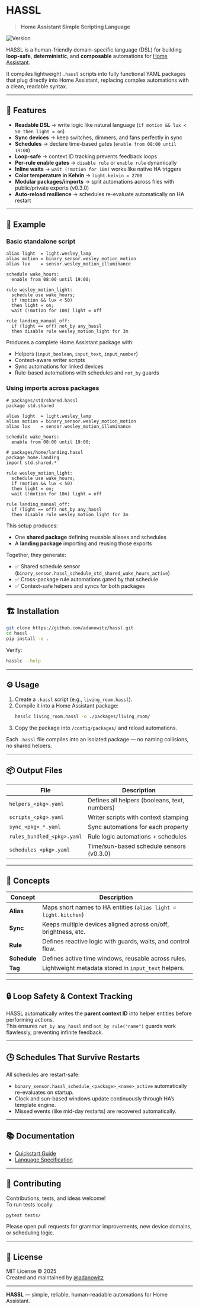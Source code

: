 # HASSL

> **Home Assistant Simple Scripting Language**

![Version](https://img.shields.io/badge/version-v0.3.0-blue)

HASSL is a human-friendly domain-specific language (DSL) for building **loop-safe**, **deterministic**, and **composable** automations for [Home Assistant](https://www.home-assistant.io/).

It compiles lightweight `.hassl` scripts into fully functional YAML packages that plug directly into Home Assistant, replacing complex automations with a clean, readable syntax.

---

## 🚀 Features

- **Readable DSL** → write logic like natural language (`if motion && lux < 50 then light = on`)
- **Sync devices** → keep switches, dimmers, and fans perfectly in sync
- **Schedules** → declare time-based gates (`enable from 08:00 until 19:00`)
- **Loop-safe** → context ID tracking prevents feedback loops
- **Per-rule enable gates** → `disable rule` or `enable rule` dynamically
- **Inline waits** → `wait (!motion for 10m)` works like native HA triggers
- **Color temperature in Kelvin** → `light.kelvin = 2700`
- **Modular packages/imports** → split automations across files with public/private exports (v0.3.0)
- **Auto-reload resilience** → schedules re-evaluate automatically on HA restart

---

## 🧰 Example

### Basic standalone script

```hassl
alias light  = light.wesley_lamp
alias motion = binary_sensor.wesley_motion_motion
alias lux    = sensor.wesley_motion_illuminance

schedule wake_hours:
  enable from 08:00 until 19:00;

rule wesley_motion_light:
  schedule use wake_hours;
  if (motion && lux < 50)
  then light = on;
  wait (!motion for 10m) light = off

rule landing_manual_off:
  if (light == off) not_by any_hassl
  then disable rule wesley_motion_light for 3m
```

Produces a complete Home Assistant package with:

- Helpers (`input_boolean`, `input_text`, `input_number`)
- Context-aware writer scripts
- Sync automations for linked devices
- Rule-based automations with schedules and `not_by` guards

### Using imports across packages

```hassl
# packages/std/shared.hassl
package std.shared

alias light  = light.wesley_lamp
alias motion = binary_sensor.wesley_motion_motion
alias lux    = sensor.wesley_motion_illuminance

schedule wake_hours:
  enable from 08:00 until 19:00;
```

```hassl
# packages/home/landing.hassl
package home.landing
import std.shared.*

rule wesley_motion_light:
  schedule use wake_hours;
  if (motion && lux < 50)
  then light = on;
  wait (!motion for 10m) light = off

rule landing_manual_off:
  if (light == off) not_by any_hassl
  then disable rule wesley_motion_light for 3m
```

This setup produces:
- One **shared package** defining reusable aliases and schedules  
- A **landing package** importing and reusing those exports  

Together, they generate:
- ✅ Shared schedule sensor (`binary_sensor.hassl_schedule_std_shared_wake_hours_active`)  
- ✅ Cross-package rule automations gated by that schedule  
- ✅ Context-safe helpers and syncs for both packages  

---

## 🏗 Installation

```bash
git clone https://github.com/adanowitz/hassl.git
cd hassl
pip install -e .
```

Verify:

```bash
hasslc --help
```

---

## ⚙️ Usage

1. Create a `.hassl` script (e.g., `living_room.hassl`).
2. Compile it into a Home Assistant package:
   ```bash
   hasslc living_room.hassl -o ./packages/living_room/
   ```
3. Copy the package into `/config/packages/` and reload automations.

Each `.hassl` file compiles into an isolated package — no naming collisions, no shared helpers.

---

## 📦 Output Files

| File                       | Description                                   |
| -------------------------- | --------------------------------------------- |
| `helpers_<pkg>.yaml`       | Defines all helpers (booleans, text, numbers) |
| `scripts_<pkg>.yaml`       | Writer scripts with context stamping          |
| `sync_<pkg>_*.yaml`        | Sync automations for each property            |
| `rules_bundled_<pkg>.yaml` | Rule logic automations + schedules            |
| `schedules_<pkg>.yaml`     | Time/sun-based schedule sensors (v0.3.0)      |

---

## 🧠 Concepts

| Concept      | Description                                                     |
| ------------ | --------------------------------------------------------------- |
| **Alias**    | Maps short names to HA entities (`alias light = light.kitchen`) |
| **Sync**     | Keeps multiple devices aligned across on/off, brightness, etc.  |
| **Rule**     | Defines reactive logic with guards, waits, and control flow.    |
| **Schedule** | Defines active time windows, reusable across rules.             |
| **Tag**      | Lightweight metadata stored in `input_text` helpers.            |

---

## 🔒 Loop Safety & Context Tracking

HASSL automatically writes the **parent context ID** into helper entities before performing actions.  
This ensures `not_by any_hassl` and `not_by rule("name")` guards work flawlessly, preventing infinite feedback.

---

## 🕒 Schedules That Survive Restarts

All schedules are restart-safe:

- `binary_sensor.hassl_schedule_<package>_<name>_active` automatically re-evaluates on startup.
- Clock and sun-based windows update continuously through HA’s template engine.
- Missed events (like mid-day restarts) are recovered automatically.

---

## 📚 Documentation

- [Quickstart Guide](./quickstart_v1.4_2025_v0.3.0.md)
- [Language Specification](./hassl_language_spec_v1.4_2025_updated_v0.3.0.md)

---

## 🧩 Contributing

Contributions, tests, and ideas welcome!  
To run tests locally:

```bash
pytest tests/
```

Please open pull requests for grammar improvements, new device domains, or scheduling logic.

---

## 📄 License

MIT License © 2025  
Created and maintained by [@adanowitz](https://github.com/adanowitz)

---

**HASSL** — simple, reliable, human-readable automations for Home Assistant.
